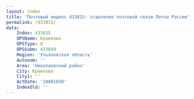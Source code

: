 ```yaml
---
layout: index
title: 'Почтовый индекс 433815: отделение почтовой связи Почты России'
permalink: /433815/
data:
    Index: 433815
    OPSName: Кравково
    OPSType: О
    OPSSubm: 433849
    Region: 'Ульяновская область'
    Autonom: ''
    Area: 'Николаевский район'
    City: Кравково
    City1: ''
    ActDate: '20001030'
    IndexOld: ''
---
```

